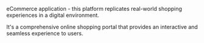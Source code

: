 <p>eCommerce application - this platform replicates real-world shopping experiences in a digital environment.</p> 
<p>It's a comprehensive online shopping portal that provides an interactive and seamless experience to users.</p>